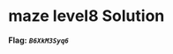 # maze level8 Solution

<!-- the code can be found here [level7.py](./scripts/level7.py)

![image](./images/level7_5.png) -->

**Flag:** ***`B6XkM3Syq6`*** 
